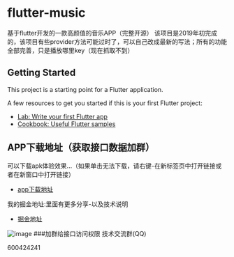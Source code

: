 # flutter-music

基于flutter开发的一款高颜值的音乐APP（完整开源）
该项目是2019年初完成的，该项目有些provider方法可能过时了，可以自己改成最新的写法；所有的功能全部完善，只是播放哪里key（现在抓取不到）

## Getting Started

This project is a starting point for a Flutter application.

A few resources to get you started if this is your first Flutter project:

- [Lab: Write your first Flutter app](https://flutter.dev/docs/get-started/codelab)
- [Cookbook: Useful Flutter samples](https://flutter.dev/docs/cookbook)

## APP下载地址（获取接口数据加群）

可以下载apk体验效果...（如果单击无法下载，请右键-在新标签页中打开链接或者在新窗口中打开链接）

- [app下载地址](http://music.mmys.fun/apk/music.apk)

我的掘金地址:里面有更多分享-以及技术说明
- [掘金地址](https://juejin.cn/user/2101921962537416/posts)

![image](https://github.com/TJLHQ/flutter-music/blob/master/asset/16f280e8a5e7f9fe.gif)
###加群给接口访问权限
技术交流群(QQ)

600424241
